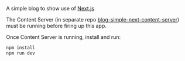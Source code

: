 A simple blog to show use of [Next.js](https://github.com/zeit/next.js)

The Content Server (in separate repo [blog-simple-next-content-server](https://github.com/victorkane/blog-simple-next-content-server)) must be running before firing up this app.

Once Content Server is running, install and run:

```bash
npm install
npm run dev
```
